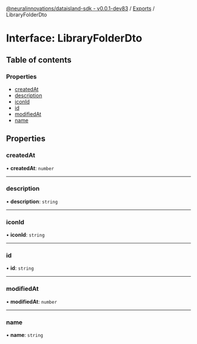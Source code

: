 [@neuralinnovations/dataisland-sdk - v0.0.1-dev83](../../README.md) / [Exports](../modules.md) / LibraryFolderDto

# Interface: LibraryFolderDto

## Table of contents

### Properties

- [createdAt](LibraryFolderDto.md#createdat)
- [description](LibraryFolderDto.md#description)
- [iconId](LibraryFolderDto.md#iconid)
- [id](LibraryFolderDto.md#id)
- [modifiedAt](LibraryFolderDto.md#modifiedat)
- [name](LibraryFolderDto.md#name)

## Properties

### createdAt

• **createdAt**: `number`

___

### description

• **description**: `string`

___

### iconId

• **iconId**: `string`

___

### id

• **id**: `string`

___

### modifiedAt

• **modifiedAt**: `number`

___

### name

• **name**: `string`

